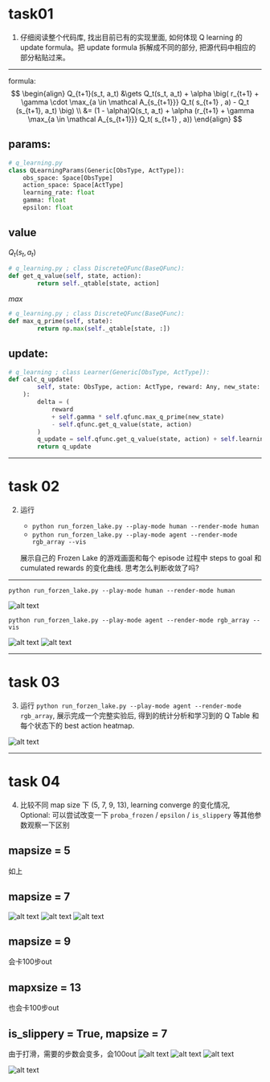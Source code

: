 # task01
1. 仔细阅读整个代码库, 找出目前已有的实现里面, 如何体现 Q learning 的 update formula。把 update formula 拆解成不同的部分, 把源代码中相应的部分粘贴过来。

---
formula:
$$
\begin{align}
Q_{t+1}(s_t, a_t)
&\gets Q_t(s_t, a_t) + \alpha \big( r_{t+1} + \gamma \cdot \max_{a \in \mathcal A_{s_{t+1}}} Q_t( s_{t+1} , a) - Q_t (s_{t+1}, a_t) \big) \\
&= (1 - \alpha)Q(s_t, a_t) + \alpha (r_{t+1} + \gamma \max_{a \in \mathcal A_{s_{t+1}}} Q_t( s_{t+1} , a))
\end{align}
$$

## params:
```python
# q_learning.py
class QLearningParams(Generic[ObsType, ActType]):
    obs_space: Space[ObsType]
    action_space: Space[ActType]
    learning_rate: float
    gamma: float
    epsilon: float
```

## value
$Q_t(s_t, a_t)$
```python
# q_learning.py ; class DiscreteQFunc(BaseQFunc):
def get_q_value(self, state, action):
        return self._qtable[state, action]
```
$max$
```python
# q_learning.py ; class DiscreteQFunc(BaseQFunc):
def max_q_prime(self, state):
        return np.max(self._qtable[state, :])
```

## update:
```python
# q_learning ; class Learner(Generic[ObsType, ActType]):
def calc_q_update(
        self, state: ObsType, action: ActType, reward: Any, new_state: ObsType
    ):
        delta = (
            reward
            + self.gamma * self.qfunc.max_q_prime(new_state)
            - self.qfunc.get_q_value(state, action)
        )
        q_update = self.qfunc.get_q_value(state, action) + self.learning_rate * delta
        return q_update
```
---

# task 02

2. 运行

   - `python run_forzen_lake.py --play-mode human --render-mode human`
   - `python run_forzen_lake.py --play-mode agent --render-mode rgb_array --vis`

   展示自己的 Frozen Lake 的游戏画面和每个 episode 过程中 steps to goal 和 cumulated rewards 的变化曲线. 思考怎么判断收敛了吗?

---

`python run_forzen_lake.py --play-mode human --render-mode human`

![alt text](img/image-1.png)

`python run_forzen_lake.py --play-mode agent --render-mode rgb_array --vis`

![alt text](img/image-2.png)
![alt text](img/image-3.png)

---
# task 03

3. 运行 `python run_forzen_lake.py --play-mode agent --render-mode rgb_array`, 展示完成一个完整实验后, 得到的统计分析和学习到的 Q Table 和每个状态下的 best action heatmap.

![alt text](img/image.png)

---
# task 04

4. 比较不同 map size 下 (5, 7, 9, 13), learning converge 的变化情况, Optional: 可以尝试改变一下 `proba_frozen` / `epsilon` / `is_slippery` 等其他参数观察一下区别

## mapsize = 5 
如上

## mapsize = 7
![alt text](img/image-4.png)
![alt text](img/image-5.png)
![alt text](img/image-6.png)

## mapsize = 9
会卡100步out

## mapxsize = 13
也会卡100步out

## is_slippery = True, mapsize = 7
由于打滑，需要的步数会变多，会100out
![alt text](img/image-7.png)
![alt text](img/image-8.png)
![alt text](img/image-9.png)


![alt text](img/image-10.png)